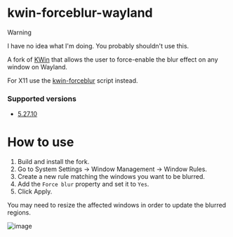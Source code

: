 # kwin-forceblur-wayland
> [!WARNING]
> I have no idea what I'm doing. You probably shouldn't use this.

A fork of [KWin](https://invent.kde.org/plasma/kwin) that allows the user to force-enable the blur effect on any window on Wayland.

For X11 use the [kwin-forceblur](https://github.com/esjeon/kwin-forceblur) script instead.

### Supported versions
- [5.27.10](https://github.com/taj-ny/kwin-forceblur-wayland/tree/v5.27.10)

# How to use
1. Build and install the fork.
2. Go to System Settings -> Window Management -> Window Rules.
3. Create a new rule matching the windows you want to be blurred.
4. Add the ``Force blur`` property and set it to ``Yes``.
5. Click Apply.

You may need to resize the affected windows in order to update the blurred regions.

![image](https://github.com/taj-ny/kwin-forceblur-wayland/assets/79316397/795f0038-e0c8-4efc-a555-d3390fbda1c0)
